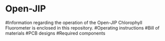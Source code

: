 # Open-JIP

#Information regarding the operation of the Open-JIP Chlorophyll Fluorometer is enclosed in this repository.
#Operating instructions
#Bill of materials
#PCB designs
#Required components


